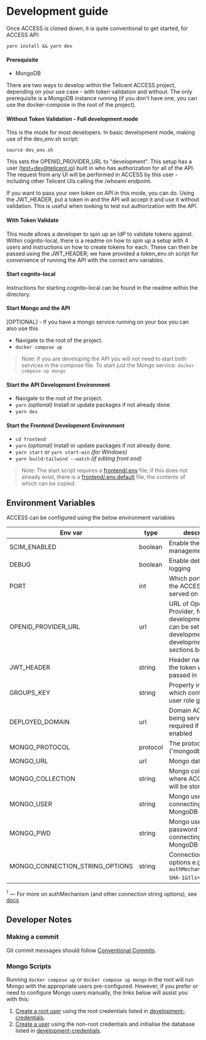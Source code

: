 # Development guide

Once ACCESS is cloned down, it is quite conventional to get started, for ACCESS API:

```
yarn install && yarn dev
```

#### Prerequisite

- MongoDB

There are two ways to develop within the Telicent ACCESS project, depending on your use case - with token validation and without. The only prerequisite is a MongoDB instance running (if you don't have one, you can use the docker-compose in the root of the project).

#### Without Token Validation - Full development mode

This is the mode for most developers. In basic development mode, making use of the dev_env.sh script:

```
source dev_env.sh
```

This sets the OPENID_PROVIDER_URL to "development". This setup has a user (test+dev@telicent.io) built in who has authorization for all of the API. The request from any UI will be performed in ACCESS by this user - including other Telicent UIs calling the /whoami endpoint.

If you want to pass your own token on API in this mode, you can do. Using the JWT_HEADER, put a token in and the API will accept it and use it without validation. This is useful when looking to test out authorization with the API.

#### With Token Validate

This mode allows a developer to spin up an IdP to validate tokens against. Within cognito-local, there is a readme on how to spin up a setup with 4 users and instructions on how to create tokens for each. These can then be passed using the JWT_HEADER; we have provided a token_env.sh script for convenience of running the API with the correct env variables.

#### Start cognito-local

Instructions for starting cognito-local can be found in the readme within the directory.

#### Start Mongo and the API

[OPTIONAL] - If you have a mongo service running on your box you can also use this

- Navigate to the root of the project.
- `docker compose up`

> Note: if you are developing the API you will not need to start both services
> in the compose file.
> To start just the Mongo service: `docker compose up mongo`

#### Start the API Development Environment

- Navigate to the root of the project.
- `yarn` _(optional)_ Install or update packages if not already done.
- `yarn dev`

#### Start the Frontend Development Environment

- `cd frontend`
- `yarn` _(optional)_ Install or update packages if not already done.
- `yarn start` _or_ `yarn start-win` _(for Windows)_
- `yarn build:tailwind --watch` _(if editing front end)_

> Note: The start script requires a [frontend/.env](./frontend/.env) file; if
> this does not already exist, there is a
> [frontend/.env.default](./frontend/.env.default) file, the contents of which
> can be copied.

## Environment Variables

ACCESS can be configured using the below environment variables

| Env var                           | type    | description                                                                                                 | default               |
| --------------------------------- | ------- | ----------------------------------------------------------------------------------------------------------- | --------------------- |
| SCIM_ENABLED                      | boolean | Enable the SCIM management pattern                                                                          | false                 |
| DEBUG                             | boolean | Enable debug logging                                                                                        | false                 |
| PORT                              | int     | Which port should the ACCESS API be served on                                                               | 8091                  |
| OPENID_PROVIDER_URL               | url     | URL of OpenID Provider, for development, this can be set to development, see the development sections below | undefined             |
| JWT_HEADER                        | string  | Header name which the token will be passed in                                                               | authorization         |
| GROUPS_KEY                        | string  | Property in the token which contains the user role groups                                                   | groups                |
| DEPLOYED_DOMAIN                   | url     | Domain ACCESS being served within - required if SCIM enabled                                                | http://localhost:8091 |
| MONGO_PROTOCOL                    | protocol| The protocol ('mongodb' | 'mongodb+srv')                                                                    | 'mongodb'             |
| MONGO_URL                         | url     | Mongo database URL                                                                                          | 127.0.0.1:27017       |
| MONGO_COLLECTION                  | string  | Mongo collection where ACCESS data will be stored                                                           | access                |
| MONGO_USER                        | string  | Mongo user for connecting to MongoDB                                                                        | telicent-access       |
| MONGO_PWD                         | string  | Mongo user password for connecting to MongoDB                                                               | password              |
| MONGO_CONNECTION_STRING_OPTIONS   | string  | Connection string options e.g. `authMechanism=SCRAM-SHA-1&tls=true` <sup>1</sup>                            |                       |

<sup>1</sup> — For more on authMechanism (and other connection string options), see [docs](https://www.mongodb.com/docs/drivers/node/v6.10/fundamentals/authentication/mechanisms/)

## Developer Notes

### Making a commit

Git commit messages should follow [Conventional Commits](https://www.conventionalcommits.org/en/v1.0.0/).

### Mongo Scripts

Running `docker compose up` or `docker compose up mongo` in the root will run
Mongo with the appropriate users pre-configured. However, if you prefer or need
to configure Mongo users manually, the links below will assist you with this:

1. [Create a root user](https://www.mongodb.com/docs/manual/tutorial/configure-scram-client-authentication/#std-label-create-user-admin)
   using the root credentials listed in
   [development-credentials](#development-credentials).
2. [Create a user](https://www.mongodb.com/docs/manual/tutorial/create-users/)
   using the non-root credentials and initialise the database listed in
   [development-credentials](#development-credentials).
